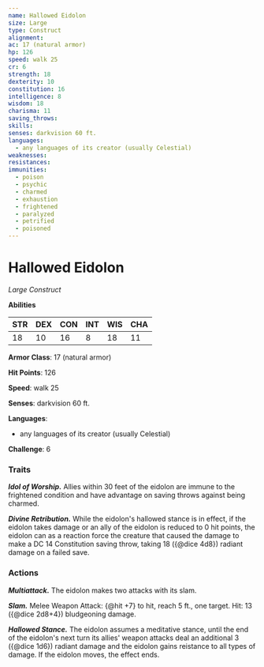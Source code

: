```yaml
---
name: Hallowed Eidolon
size: Large
type: Construct
alignment: 
ac: 17 (natural armor)
hp: 126
speed: walk 25
cr: 6
strength: 18
dexterity: 10
constitution: 16
intelligence: 8
wisdom: 18
charisma: 11
saving_throws:
skills:
senses: darkvision 60 ft.
languages:
  - any languages of its creator (usually Celestial)
weaknesses:
resistances:
immunities:
  - poison
  - psychic
  - charmed
  - exhaustion
  - frightened
  - paralyzed
  - petrified
  - poisoned
---
```


# Hallowed Eidolon

*Large Construct*

**Abilities**

| STR | DEX | CON | INT | WIS | CHA |
| --- | --- | --- | --- | --- | --- |
| 18 | 10 | 16 | 8 | 18 | 11 |

**Armor Class**: 17 (natural armor)

**Hit Points**: 126

**Speed**: walk 25

**Senses**: darkvision 60 ft.

**Languages**:
  - any languages of its creator (usually Celestial)

**Challenge**: 6

### Traits
***Idol of Worship.*** Allies within 30 feet of the eidolon are immune to the frightened condition and have advantage on saving throws against being charmed.

***Divine Retribution.*** While the eidolon's hallowed stance is in effect, if the eidolon takes damage or an ally of the eidolon is reduced to 0 hit points, the eidolon can as a reaction force the creature that caused the damage to make a DC 14 Constitution saving throw, taking 18 ({@dice 4d8}) radiant damage on a failed save.

### Actions
***Multiattack.*** The eidolon makes two attacks with its slam.

***Slam.*** Melee Weapon Attack: {@hit +7} to hit, reach 5 ft., one target. Hit: 13 ({@dice 2d8+4}) bludgeoning damage.

***Hallowed Stance.*** The eidolon assumes a meditative stance, until the end of the eidolon's next turn its allies' weapon attacks deal an additional 3 ({@dice 1d6}) radiant damage and the eidolon gains reistance to all types of damage. If the eidolon moves, the effect ends.

